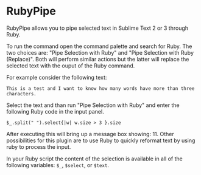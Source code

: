 RubyPipe
========

RubyPipe allows you to pipe selected text in Sublime Text 2 or 3 through Ruby.

To run the command open the command palette and search for Ruby. The two choices
are: "Pipe Selection with Ruby" and "Pipe Selection with Ruby (Replace)". Both
will perform similar actions but the latter will replace the selected text with
the ouput of the Ruby command.

For example consider the following text:

    This is a test and I want to know how many words have more than three characters.

Select the text and than run "Pipe Selection with Ruby" and enter the following
Ruby code in the input panel.

    $_.split(" ").select{|w| w.size > 3 }.size

After executing this will bring up a message box showing: 11. Other
possibilities for this plugin are to use Ruby to quickly reformat text by using
ruby to process the input.

In your Ruby script the content of the selection is available in all of the
following variables: `$_`, `$select`, or `$text`. 